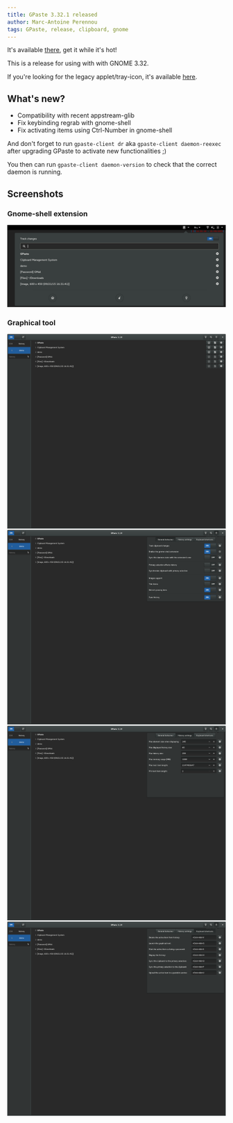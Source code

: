 ```yaml
---
title: GPaste 3.32.1 released
author: Marc-Antoine Perennou
tags: GPaste, release, clipboard, gnome
---
```


It's available [there](https://www.imagination-land.org/files/gpaste/gpaste-3.32.1.tar.xz), get it while it's hot!

This is a release for using with with GNOME 3.32.

If you're looking for the legacy applet/tray-icon, it's available [here](https://github.com/Keruspe/gpaste-applet).

## What's new?

- Compatibility with recent appstream-glib
- Fix keybinding regrab with gnome-shell
- Fix activating items using Ctrl-Number in gnome-shell

And don't forget to run `gpaste-client dr` aka `gpaste-client daemon-reexec` after upgrading GPaste to activate new functionalities ;)

You then can run `gpaste-client daemon-version` to check that the correct daemon is running.

## Screenshots

### Gnome-shell extension

<img src="/images/GPaste/3/Extension.png" alt="Extension"/>

### Graphical tool

<img src="/images/GPaste/3/Ui-1-full.png" alt="Ui-1"/>

<img src="/images/GPaste/3/Ui-2-full.png" alt="Ui-2"/>

<img src="/images/GPaste/3/Ui-3-full.png" alt="Ui-3"/>

<img src="/images/GPaste/3/Ui-4-full.png" alt="Ui-4"/>

